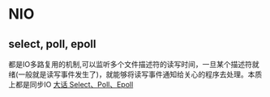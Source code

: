 
# NIO
## select, poll, epoll
都是IO多路复用的机制,可以监听多个文件描述符的读写时间，一旦某个描述符就绪(一般就是读写事件发生了)，就能够将读写事件通知给关心的程序去处理。本质上都是同步IO
[大话 Select、Poll、Epoll](https://cloud.tencent.com/developer/article/1005481)